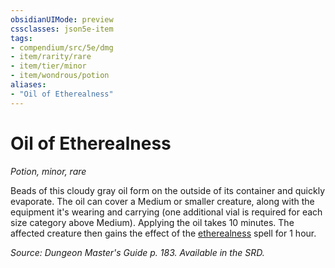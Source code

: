 ```yaml
---
obsidianUIMode: preview
cssclasses: json5e-item
tags:
- compendium/src/5e/dmg
- item/rarity/rare
- item/tier/minor
- item/wondrous/potion
aliases: 
- "Oil of Etherealness"
---
```

# Oil of Etherealness
*Potion, minor, rare*  


Beads of this cloudy gray oil form on the outside of its container and quickly evaporate. The oil can cover a Medium or smaller creature, along with the equipment it's wearing and carrying (one additional vial is required for each size category above Medium). Applying the oil takes 10 minutes. The affected creature then gains the effect of the [etherealness](compendium/spells/etherealness.md) spell for 1 hour.

*Source: Dungeon Master's Guide p. 183. Available in the SRD.*